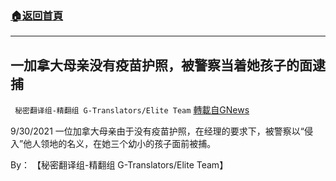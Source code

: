 ###  [:house:返回首頁](https://github.com/ourhimalayas/txt)
---


## 一加拿大母亲没有疫苗护照，被警察当着她孩子的面逮捕
` 秘密翻译组-精翻组 G-Translators/Elite Team` [轉載自GNews](https://gnews.org/zh-hans/1570966/)

9/30/2021 一位加拿大母亲由于没有疫苗护照，在经理的要求下，被警察以“侵入”他人领地的名义，在她三个幼小的孩子面前被捕。

By： 【秘密翻译组-精翻组 G-Translators/Elite Team】
